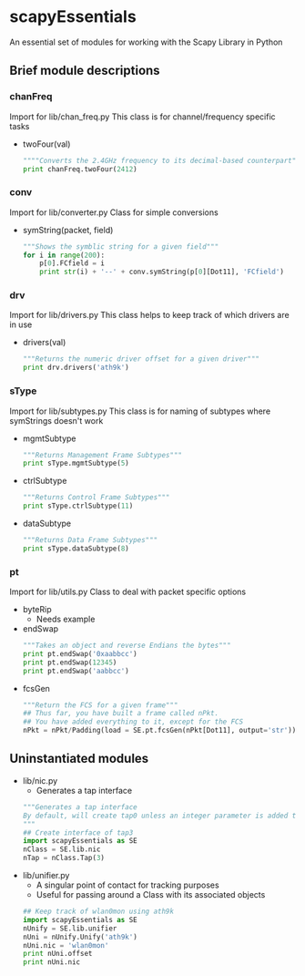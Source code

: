 # scapyEssentials
An essential set of modules for working with the Scapy Library in Python

## Brief module descriptions
### chanFreq
Import for lib/chan_freq.py
This class is for channel/frequency specific tasks
* twoFour(val)
    ````python
    """"Converts the 2.4GHz frequency to its decimal-based counterpart"""
    print chanFreq.twoFour(2412)
    ````

### conv
Import for lib/converter.py
Class for simple conversions
* symString(packet, field)
    ````python
    """Shows the symblic string for a given field"""
    for i in range(200):
        p[0].FCfield = i
        print str(i) + '--' + conv.symString(p[0][Dot11], 'FCfield')
    ````

### drv
Import for lib/drivers.py
This class helps to keep track of which drivers are in use
* drivers(val)
    ````python
    """Returns the numeric driver offset for a given driver"""
    print drv.drivers('ath9k')
    ````

### sType
Import for lib/subtypes.py
This class is for naming of subtypes where symStrings doesn't work
* mgmtSubtype
    ````python
    """Returns Management Frame Subtypes"""
    print sType.mgmtSubtype(5)
    ````
* ctrlSubtype
    ````python
    """Returns Control Frame Subtypes"""
    print sType.ctrlSubtype(11)
    ````
* dataSubtype
    ````python
    """Returns Data Frame Subtypes"""
    print sType.dataSubtype(8)
    ````


### pt
Import for lib/utils.py
Class to deal with packet specific options
* byteRip
  * Needs example
* endSwap
    ````python
    """Takes an object and reverse Endians the bytes"""
    print pt.endSwap('0xaabbcc')
    print pt.endSwap(12345)
    print pt.endSwap('aabbcc')
    ````
* fcsGen
    ````python
    """Return the FCS for a given frame"""
    ## Thus far, you have built a frame called nPkt.
    ## You have added everything to it, except for the FCS
    nPkt = nPkt/Padding(load = SE.pt.fcsGen(nPkt[Dot11], output='str'))
    ````

## Uninstantiated modules
* lib/nic.py
  * Generates a tap interface
  ````python
  """Generates a tap interface
  By default, will create tap0 unless an integer parameter is added to Tap()
  """
  ## Create interface of tap3
  import scapyEssentials as SE
  nClass = SE.lib.nic
  nTap = nClass.Tap(3)
  ````
* lib/unifier.py
  * A singular point of contact for tracking purposes
  * Useful for passing around a Class with its associated objects
  ````python
  ## Keep track of wlan0mon using ath9k
  import scapyEssentials as SE
  nUnify = SE.lib.unifier
  nUni = nUnify.Unify('ath9k')
  nUni.nic = 'wlan0mon'
  print nUni.offset
  print nUni.nic
  ````
